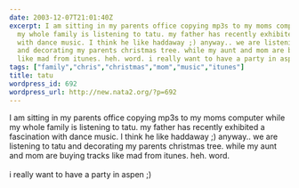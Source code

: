 ```yaml
---
date: 2003-12-07T21:01:40Z
excerpt: I am sitting in my parents office copying mp3s to my moms computer while
  my whole family is listening to tatu. my father has recently exhibited a fascination
  with dance music. I think he like haddaway ;) anyway.. we are listening to tatu
  and decorating my parents christmas tree. while my aunt and mom are buying tracks
  like mad from itunes. heh. word. i really want to have a party in aspe...
tags: ["family","chris","christmas","mom","music","itunes"]
title: tatu
wordpress_id: 692
wordpress_url: http://new.nata2.org/?p=692
---
```


I am sitting in my parents office copying mp3s to my moms computer while my whole family is listening to tatu. my father has recently exhibited a fascination with dance music. I think he like haddaway ;) anyway.. we are listening to tatu and decorating my parents christmas tree. while my aunt and mom are buying tracks like mad from itunes. heh. word. <Br><br/>i really want to have a party in aspen ;)
